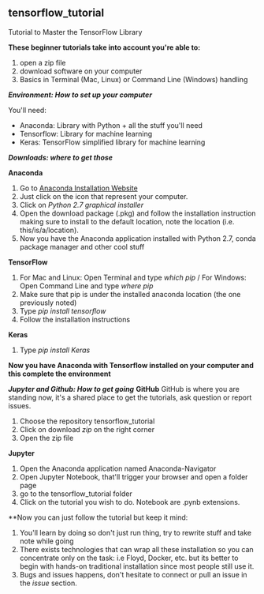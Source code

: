 ## tensorflow_tutorial
Tutorial to Master the TensorFlow Library

**These beginner tutorials take into account you're able to:**
1. open a zip file
2. download software on your computer
3. Basics in Terminal (Mac, Linux) or Command Line (Windows) handling

***Environment: How to set up your computer***

You'll need:
- Anaconda: Library with Python + all the stuff you'll need
- Tensorflow: Library for machine learning
- Keras: TensorFlow simplified library for machine learning

***Downloads: where to get those***

**Anaconda**
1. Go to [Anaconda Installation Website](https://www.continuum.io/downloads)
2. Just click on the icon that represent your computer.
3. Click on *Python 2.7 graphical installer*
4. Open the download package (.pkg) and follow the installation instruction making sure to install to the default location, note the location (i.e. this/is/a/location).
5. Now you have the Anaconda application installed with Python 2.7, conda package manager and other cool stuff

**TensorFlow**
1. For Mac and Linux: Open Terminal and type *which pip* / For Windows: Open Command Line and type *where pip*
2. Make sure that pip is under the installed anaconda location (the one previously noted)
3. Type *pip install tensorflow*
4. Follow the installation instructions

**Keras**
1. Type *pip install Keras*

**Now you have Anaconda with Tensorflow installed on your computer and this complete the environment**

***Jupyter and Github: How to get going***
**GitHub**
GitHub is where you are standing now, it's a shared place to get the tutorials, ask question or report issues.
1. Choose the repository tensorflow_tutorial
2. Click on download *zip* on the right corner
3. Open the zip file

**Jupyter**
1. Open the Anaconda application named Anaconda-Navigator
2. Open Jupyter Notebook, that'll trigger your browser and open a folder page
3. go to the tensorflow_tutorial folder
4. Click on the tutorial you wish to do. Notebook are .pynb extensions.

**Now you can just follow the tutorial but keep it mind:
1. You'll learn by doing so don't just run thing, try to rewrite stuff and take note while going
2. There exists technologies that can wrap all these installation so you can concentrate only on the task: i.e Floyd, Docker, etc. but its better to begin with hands-on traditional installation since most people still use it.
3. Bugs and issues happens, don't hesitate to connect or pull an issue in the *issue* section.
